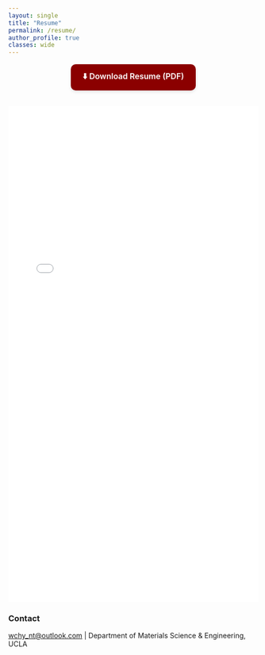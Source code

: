 ```yaml
---
layout: single
title: "Resume"
permalink: /resume/
author_profile: true
classes: wide
---
```


<a href="/files/Chenhaoyue_Wang_resume.pdf" download class="resume-download">
⬇️ Download Resume (PDF)
</a>

<div class="resume-frame">
  <iframe src="/files/Chenhaoyue_Wang_resume.pdf"
          width="100%"
          height="1000px"
          frameborder="0"></iframe>
</div>

<style>
/* Make the resume iframe full-width and remove gray margins */
.page__content {
  background: #ffffff !important;
  padding: 0 !important;
  margin: 0 auto !important;
  box-shadow: none !important;
}

/* Wrapper for iframe */
.resume-frame {
  background: #ffffff;
  margin: 0;
  padding: 0;
}

/* PDF embed styling */
.resume-frame iframe {
  border: none;
  border-radius: 0;
  width: 100%;
  display: block;
  box-shadow: none;
}

/* Button styling */
.resume-download {
  display: block;
  text-align: center;
  background-color: #8B0000;
  color: #fff;
  font-weight: 600;
  padding: 0.8rem 1.5rem;
  border-radius: 10px;
  text-decoration: none;
  font-size: 1rem;
  width: fit-content;
  margin: 1rem auto 2rem auto;
  box-shadow: 0 3px 6px rgba(0,0,0,0.1);
  transition: background-color 0.25s ease, transform 0.2s ease;
}
.resume-download:hover {
  background-color: #a52a2a;
  transform: translateY(-3px);
  box-shadow: 0 4px 10px rgba(0,0,0,0.15);
}
</style>

### Contact
wchy_nt@outlook.com | Department of Materials Science & Engineering, UCLA

